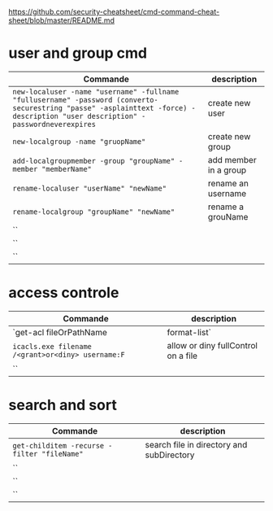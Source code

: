 https://github.com/security-cheatsheet/cmd-command-cheat-sheet/blob/master/README.md

# user and group cmd
| **Commande** | **description** |
|--------------|-----------------|
| `new-localuser -name "username" -fullname "fullusername" -password (converto-securestring "passe" -asplainttext -force) -description "user description" -passwordneverexpires` | create new user |
| `new-localgroup -name "gruopName"` | create new group |
| `add-localgroupmember -group "groupName" -member "memberName"` | add member in a group |
| `rename-localuser "userName" "newName"` | rename an username|
| `rename-localgroup "groupName" "newName"` | rename a grouName |
| `` ||
| `` ||
| `` ||

# access controle
| **Commande** | **description** |
|--------------|-----------------|
| `get-acl fileOrPathName | format-list` | get fileOrPath info |
| `icacls.exe filename /<grant>or<diny> username:F` | allow or diny fullControl on a file |
| `` ||

# search and sort
| **Commande** | **description** |
|--------------|-----------------|
| `get-childitem -recurse -filter "fileName"` | search file in directory and subDirectory |
| `` ||
| `` ||
| `` ||